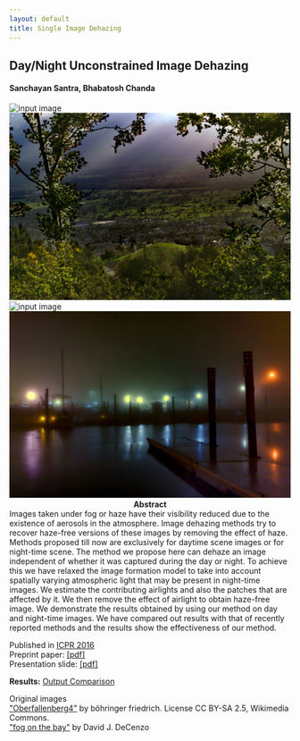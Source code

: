```yaml
---
layout: default
title: Single Image Dehazing
---
```


## Day/Night Unconstrained Image Dehazing

#### Sanchayan Santra, Bhabatosh Chanda
<div class="row">
   <div class="col-xs-6">
   <img src="{{ site.baseurl }}/public/haze_image/Oberfallenberg_input.jpg" alt="input image"/>
   </div>
   <div class="col-xs-6">
   <img src="results/Oberfallenberg_our.jpg" alt="output image"/>
   </div>
   
   <div class="col-xs-6">
   <img src="{{ site.baseurl }}/public/haze_image/fog_on_the_bay_input.jpg" alt="input image"/>
   </div>
   <div class="col-xs-6">
   <img src="results/fog_on_the_bay_our.jpg" alt="output image"/>
   </div>
</div>

<center><b>Abstract</b></center>
Images taken under fog or haze have their visibility reduced due to the existence of aerosols in the atmosphere. Image dehazing methods try to recover haze-free versions of these images by removing the effect of haze. Methods proposed till now are exclusively for daytime scene images or for night-time scene. The method we propose here can dehaze an image independent of whether it was captured during the day or night. To achieve this we have relaxed the image formation model to take into account spatially varying atmospheric light that may be present in night-time images. We estimate the contributing airlights and also the patches that are affected by it. We then remove the effect of airlight to obtain haze-free image. We demonstrate the results obtained by using our method on day and night-time images. We have compared out results with that of recently reported methods and the results show the effectiveness of our method.

Published in [ICPR 2016](https://ieeexplore.ieee.org/document/7899834/) <br/>
Preprint paper: [[pdf]](santra_dehaze_unconstrained.pdf) <br/>
Presentation slide: [[pdf]](icpr16_slide.pdf)

**Results:** [Output Comparison](results.html)

Original images <br/>
<a href="http://commons.wikimedia.org/wiki/File:Oberfallenberg4.JPG">"Oberfallenberg4"</a> by böhringer friedrich. License CC BY-SA 2.5, Wikimedia Commons. <br/>
["fog on the bay"](https://www.flickr.com/photos/dave_decenzo/11479141474/) by David J. DeCenzo

